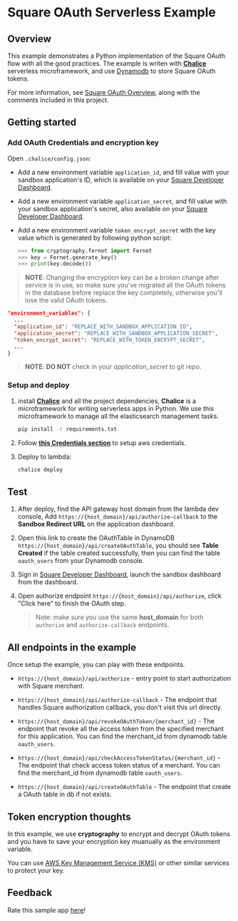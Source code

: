 # Square OAuth Serverless Example

## Overview
This example demonstrates a Python implementation of the Square OAuth flow with all the good practices.
The example is writen with [**Chalice**](https://github.com/aws/chalice) serverless microframework, and
use [Dynamodb](https://aws.amazon.com/dynamodb/) to store Square OAuth tokens.

For more information, see [Square OAuth Overview](https://developer.squareup.com/docs/auth), along with the
comments included in this project.

## Getting started

### Add OAuth Credentials and encryption key 

  Open `.chalice/config.json`:

  * Add a new environment variable `application_id`, and fill value with your sandbox application's ID, which is available on your
    [Square Developer Dashboard](https://developer.squareup.com/apps).

  * Add a new environment variable `application_secret`, and fill value with your sandbox application's secret, also available on your
    [Square Developer Dashboard](https://developer.squareup.com/apps).

  * Add a new environment variable `token_encrypt_secret` with the key value which is generated by following python script:

      ```Python
      >>> from cryptography.fernet import Fernet
      >>> key = Fernet.generate_key()
      >>> print(key.decode())
      ```

  > **NOTE**: Changing the encryption key can be a broken change after service is in use, so make sure you've migrated all the OAuth tokens
      in the database before replace the key completely, otherwise you'll lose the valid OAuth tokens.

  ```json
  "environment_variables": {
    ...
    "application_id": "REPLACE_WITH_SANDBOX_APPLICATION_ID",
    "application_secret": "REPLACE_WITH_SANDBOX_APPLICATION_SECRET",
    "token_encrypt_secret": "REPLACE_WITH_TOKEN_ENCRYPT_SECRET",
    ...
  }
  ```

> **NOTE**: **DO NOT** check in your *application_secret* to git repo.

### Setup and deploy

  1. install [**Chalice**](https://github.com/aws/chalice) and all the project dependencies, **Chalice** is a
  microframework for writing serverless apps in Python. We use this microframework to manage all the elasticsearch management tasks.
      ```bash
      pip install -r requirements.txt
      ```

  1. Follow [**this Credentials section**](https://github.com/aws/chalice#credentials) to setup aws credentials.

  1. Deploy to lambda:
      ```bash
      chalice deploy
      ```

## Test

  1. After deploy, find the API gateway host domain from the lambda dev console, Add `https://{host_domain}/api/authorize-callback`
  to the **Sandbox Redirect URL** on the application dashboard.

  1. Open this link to create the OAuthTable in DynamoDB `https://{host_domain}/api/createOAuthTable`, you should see **Table Created** if the table created successfully, then you can find the table `oauth_users` from your Dynamodb console.

  1. Sign in [Square Developer Dashboard](https://developer.squareup.com/apps), launch the sandbox dashboard from the dashboard.

  1. Open authorize endpoint `https://{host_domain}/api/authorize`, click "Click here" to finish the OAuth step.

      > Note: make sure you use the same **host_domain** for both `authorize` and `authorize-callback` endpoints.

## All endpoints in the example

Once setup the example, you can play with these endpoints.

  * `https://{host_domain}/api/authorize` - entry point to start authorization with Square merchant.

  * `https://{host_domain}/api/authorize-callback` - The endpoint that handles Square authorization callback, you don't visit this url directly.

  * `https://{host_domain}/api/revokeOAuthToken/{merchant_id}` - The endpoint that revoke all the access token from the specified merchant for this application. You can find the merchant_id from dynamodb table `oauth_users`.

  * `https://{host_domain}/api/checkAccessTokenStatus/{merchant_id}` - The endpoint that check access token status of a merchant. You can find the merchant_id from dynamodb table `oauth_users`.

  * `https://{host_domain}/api/createOAuthTable` - The endpoint that create a OAuth table in db if not exists.


## Token encryption thoughts

In this example, we use **cryptography** to encrypt and decrypt OAuth tokens and you have to save your encryption
key muanually as the environment variable.

You can use [AWS Key Management Service (KMS)](https://docs.aws.amazon.com/kms/latest/developerguide/overview.html)
or other similar services to protect your key.

## Feedback
Rate this sample app [here](https://delighted.com/t/Z1xmKSqy)!